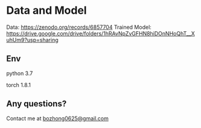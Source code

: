 # Data and Model
Data: https://zenodo.org/records/6857704
Trained Model: https://drive.google.com/drive/folders/1hRAvNpZvGFHN8hiDOnNHoQhT__XuhUm9?usp=sharing


## Env
python 3.7

torch 1.8.1

## Any questions?
Contact me at bozhong0625@gmail.com
